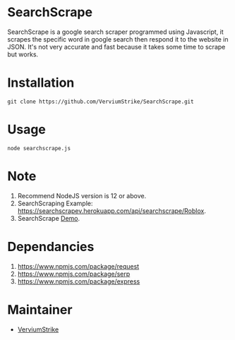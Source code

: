 # SearchScrape
SearchScrape is a google search scraper programmed using Javascript, it scrapes the specific word in google search then respond it to the website in JSON. It's not very accurate and fast because it takes some time to scrape but works.

# Installation

    git clone https://github.com/VerviumStrike/SearchScrape.git

# Usage

    node searchscrape.js

# Note

 1. Recommend NodeJS version is 12 or above.
 2. SearchScraping Example: https://searchscrapev.herokuapp.com/api/searchscrape/Roblox.
 3. SearchScrape [Demo](https://searchscrapev.herokuapp.com/).

# Dependancies

 1. https://www.npmjs.com/package/request
 2. https://www.npmjs.com/package/serp
 3. https://www.npmjs.com/package/express

# Maintainer

 - [VerviumStrike](https://github.com/VerviumStrike)
